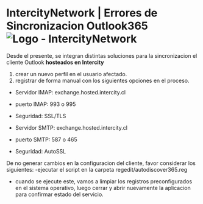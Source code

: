# IntercityNetwork | Errores de Sincronizacion Outlook365 ![Logo - IntercityNetwork](https://w2.intercity.cl/wp-content/uploads/2023/07/logo-intercity-desktop-blanco.png)

Desde el presente, se integran distintas soluciones para la sincronizacion el cliente Outlook **hosteados en Intercity**
1) crear un nuevo perfil en el usuario afectado.
2) registrar de forma manual con los siguientes opciones en el proceso.
   
- Servidor IMAP: exchange.hosted.intercity.cl
- puerto IMAP: 993 o 995
- Seguridad: SSL/TLS

- Servidor SMTP: exchange.hosted.intercity.cl
- puerto SMTP: 587 o 465
- Seguridad: AutoSSL

De no generar cambios en la configuracion del cliente, favor considerar los siguientes:
-ejecutar el script en la carpeta regedit/autodiscover365.reg
 - cuando se ejecute este, vamos a limpiar los registros preconfigurados en el sistema operativo, luego cerrar y abrir nuevamente la aplicacion para confirmar estado del servicio.
